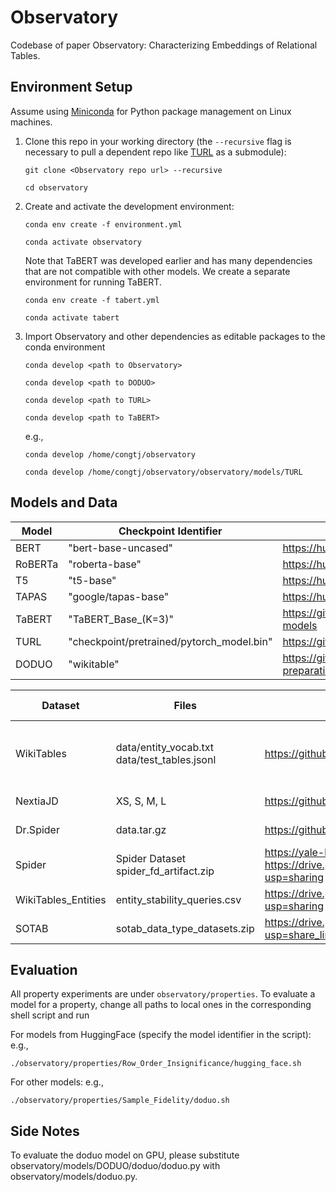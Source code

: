 # Observatory
Codebase of paper Observatory: Characterizing Embeddings of Relational Tables.

## Environment Setup
Assume using [Miniconda](https://docs.conda.io/projects/conda/en/latest/user-guide/install/linux.html) for Python package management on Linux machines. 

1. Clone this repo in your working directory (the ```--recursive``` flag is necessary to pull a dependent repo like [TURL](https://github.com/sunlab-osu/TURL) as a submodule):

    ```git clone <Observatory repo url> --recursive```

    ```cd observatory```

2. Create and activate the development environment:

    ```conda env create -f environment.yml ```

    ```conda activate observatory```

    Note that TaBERT was developed earlier and has many dependencies that are not compatible with other models. We create a separate environment for running TaBERT.

    ```conda env create -f tabert.yml```

    ```conda activate tabert```

3. Import Observatory and other dependencies as editable packages to the conda environment

    ```conda develop <path to Observatory>```

    ```conda develop <path to DODUO>```
    
    ```conda develop <path to TURL>```

    ```conda develop <path to TaBERT>```

    e.g.,
    
    ```conda develop /home/congtj/observatory```

    ```conda develop /home/congtj/observatory/observatory/models/TURL```

## Models and Data
|  Model  	|           Checkpoint Identifier           	|                               Link                              	|
|---------	|-------------------------------------------	|-----------------------------------------------------------------	|
| BERT    	| "bert-base-uncased"                       	| https://huggingface.co/docs/transformers/model_doc/bert         	|
| RoBERTa 	| "roberta-base"                            	| https://huggingface.co/docs/transformers/model_doc/roberta      	|
| T5      	| "t5-base"                                 	| https://huggingface.co/docs/transformers/model_doc/t5           	|
| TAPAS   	| "google/tapas-base"                       	| https://huggingface.co/docs/transformers/model_doc/tapas        	|
| TaBERT  	| "TaBERT_Base_(K=3)"                       	| https://github.com/facebookresearch/TaBERT#pre-trained-models   	|
| TURL    	| "checkpoint/pretrained/pytorch_model.bin" 	| https://github.com/sunlab-osu/TURL#data                         	|
| DODUO   	| "wikitable"                               	| https://github.com/megagonlabs/doduo/tree/main#data-preparation 	|


| Dataset             	| Files                                        	| Links                                                                                                                  	| Evaluated Properties                                                 	|
|---------------------	|----------------------------------------------	|-----------------------------------------------------------------------------------------------------------------------	|----------------------------------------------------------------------	|
| WikiTables          	| data/entity_vocab.txt data/test_tables.jsonl 	| https://github.com/sunlab-osu/TURL#data                                                                               	| Row Order Insignificance Column Order Insignificance Sample Fidelity 	|
| NextiaJD            	| XS, S, M, L                                  	| https://github.com/dtim-upc/NextiaJD/tree/master/experiments#setting                                                  	| Join Relationship                                                    	|
| Dr.Spider           	| data.tar.gz                                  	| https://github.com/awslabs/diagnostic-robustness-text-to-sql                                                          	| Perturbation Robustness                                              	|
| Spider              	| Spider Dataset spider_fd_artifact.zip        	| https://yale-lily.github.io/spider https://drive.google.com/file/d/1br0voV0l3yBMfEy9WM7Vja-cZX6HvvL1/view?usp=sharing 	| Functional Dependencies                                              	|
| WikiTables_Entities 	| entity_stability_queries.csv                 	| https://drive.google.com/file/d/1SM_AOpmFbh51IUTQuvI7YETLdjThgpSB/view?usp=sharing                                    	| Entity Stability                                                     	|
| SOTAB               	| sotab_data_type_datasets.zip                 	| https://drive.google.com/file/d/1K631KONGDVy2C2ViKcwSyMnWhr_kJdaK/view?usp=share_link                                 	| Heterogeneous Context                                                	|

## Evaluation
All property experiments are under `observatory/properties`. To evaluate a model for a property, change all paths to local ones in the corresponding shell script and run

For models from HuggingFace (specify the model identifier in the script): e.g.,

    ./observatory/properties/Row_Order_Insignificance/hugging_face.sh
    
For other models: e.g.,

    ./observatory/properties/Sample_Fidelity/doduo.sh

## Side Notes
To evaluate the doduo model on GPU, please substitute observatory/models/DODUO/doduo/doduo.py with observatory/models/doduo.py.
